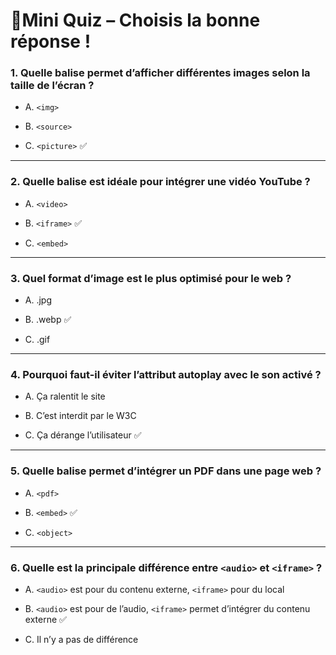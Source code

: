 # 🧠Mini Quiz – Choisis la bonne réponse !

### 1. Quelle balise permet d’afficher différentes images selon la taille de l’écran ?

* A. `<img>`

* B. `<source>`

* C. `<picture>` ✅

---

### 2. Quelle balise est idéale pour intégrer une vidéo YouTube ?

* A. `<video>`

* B. `<iframe>` ✅

* C. `<embed>`

---

### 3. Quel format d’image est le plus optimisé pour le web ?

* A. .jpg

* B. .webp ✅

* C. .gif

---

### 4. Pourquoi faut-il éviter l’attribut autoplay avec le son activé ?

* A. Ça ralentit le site

* B. C’est interdit par le W3C

* C. Ça dérange l’utilisateur ✅

---

### 5. Quelle balise permet d’intégrer un PDF dans une page web ?

* A. `<pdf>`

* B. `<embed>` ✅

* C. `<object>`

---

### 6. Quelle est la principale différence entre  `<audio>` et `<iframe>` ?

* A. `<audio>` est pour du contenu externe, `<iframe>` pour du local

* B. `<audio>` est pour de l’audio, `<iframe>` permet d’intégrer du contenu externe ✅

* C. Il n’y a pas de différence